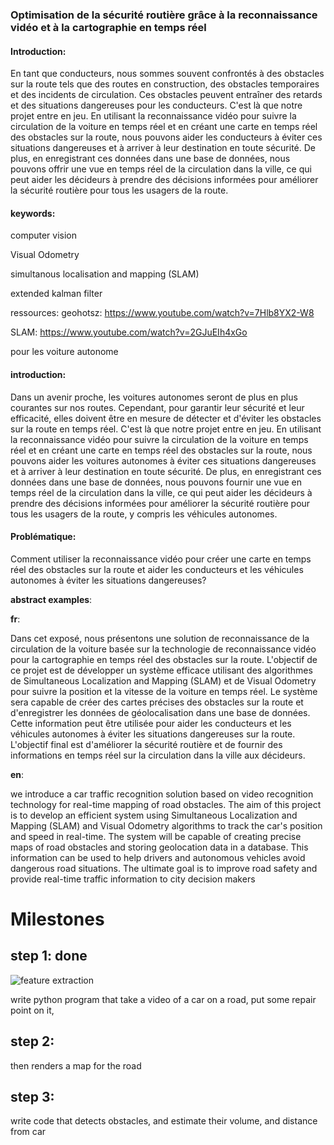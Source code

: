 ### Optimisation de la sécurité routière grâce à la reconnaissance vidéo et à la cartographie en temps réel

#### **Introduction**:

En tant que conducteurs, nous sommes souvent confrontés à des obstacles sur la route tels que des routes en construction, des obstacles temporaires et des incidents de circulation. Ces obstacles peuvent entraîner des retards et des situations dangereuses pour les conducteurs. C'est là que notre projet entre en jeu. En utilisant la reconnaissance vidéo pour suivre la circulation de la voiture en temps réel et en créant une carte en temps réel des obstacles sur la route, nous pouvons aider les conducteurs à éviter ces situations dangereuses et à arriver à leur destination en toute sécurité. De plus, en enregistrant ces données dans une base de données, nous pouvons offrir une vue en temps réel de la circulation dans la ville, ce qui peut aider les décideurs à prendre des décisions informées pour améliorer la sécurité routière pour tous les usagers de la route.

#### keywords:

computer vision

Visual Odometry

simultanous localisation and mapping (SLAM)

extended kalman filter

ressources:
geohotsz: https://www.youtube.com/watch?v=7Hlb8YX2-W8

SLAM: https://www.youtube.com/watch?v=2GJuEIh4xGo

pour les voiture autonome

#### **introduction**:

Dans un avenir proche, les voitures autonomes seront de plus en plus courantes sur nos routes. Cependant, pour garantir leur sécurité et leur efficacité, elles doivent être en mesure de détecter et d'éviter les obstacles sur la route en temps réel. C'est là que notre projet entre en jeu. En utilisant la reconnaissance vidéo pour suivre la circulation de la voiture en temps réel et en créant une carte en temps réel des obstacles sur la route, nous pouvons aider les voitures autonomes à éviter ces situations dangereuses et à arriver à leur destination en toute sécurité. De plus, en enregistrant ces données dans une base de données, nous pouvons fournir une vue en temps réel de la circulation dans la ville, ce qui peut aider les décideurs à prendre des décisions informées pour améliorer la sécurité routière pour tous les usagers de la route, y compris les véhicules autonomes.

#### **Problématique**:

Comment utiliser la reconnaissance vidéo pour créer une carte en temps réel des obstacles sur la route et aider les conducteurs et les véhicules autonomes à éviter les situations dangereuses?

**abstract examples**:

**fr**:

Dans cet exposé, nous présentons une solution de reconnaissance de la circulation de la voiture basée sur la technologie de reconnaissance vidéo pour la cartographie en temps réel des obstacles sur la route. L'objectif de ce projet est de développer un système efficace utilisant des algorithmes de Simultaneous Localization and Mapping (SLAM) et de Visual Odometry pour suivre la position et la vitesse de la voiture en temps réel. Le système sera capable de créer des cartes précises des obstacles sur la route et d'enregistrer les données de géolocalisation dans une base de données. Cette information peut être utilisée pour aider les conducteurs et les véhicules autonomes à éviter les situations dangereuses sur la route. L'objectif final est d'améliorer la sécurité routière et de fournir des informations en temps réel sur la circulation dans la ville aux décideurs.

**en**:

we introduce a car traffic recognition solution based on video recognition technology for real-time mapping of road obstacles. The aim of this project is to develop an efficient system using Simultaneous Localization and Mapping (SLAM) and Visual Odometry algorithms to track the car's position and speed in real-time. The system will be capable of creating precise maps of road obstacles and storing geolocation data in a database. This information can be used to help drivers and autonomous vehicles avoid dangerous road situations. The ultimate goal is to improve road safety and provide real-time traffic information to city decision makers

# Milestones

## step 1: done

![feature extraction]("./assets/example_feature_recognition.png")

write python program that take a video of a car on a road, put some repair point on it,

## step 2:

then renders a map for the road

## step 3:

write code that detects obstacles, and estimate their volume, and distance from car
